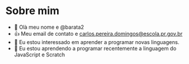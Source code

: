 # Sobre mim
- 👋 Olà meu nome e @barata2
- :+1: Meu email de contato e carlos.pereira.domingos@escola.pr.gov.br
- 👀 Eu estou interessado em aprender a programar novas linguagens.
- 🌱 Eu estou aprendendo a programar recentemente a linguagem do JavaScript e Scratch

